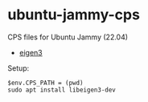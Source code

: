 # ubuntu-jammy-cps
CPS files for Ubuntu Jammy (22.04)

- [eigen3](https://packages.ubuntu.com/jammy/libeigen3-dev)

Setup:
```nushell
$env.CPS_PATH = (pwd) 
sudo apt install libeigen3-dev
```